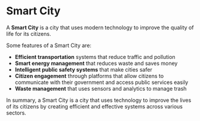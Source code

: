 # Smart City

A **Smart City** is a city that uses modern technology to improve the quality of life for its citizens. 

Some features of a Smart City are:

- **Efficient transportation** systems that reduce traffic and pollution
- **Smart energy management** that reduces waste and saves money
- **Intelligent public safety systems** that make cities safer
- **Citizen engagement** through platforms that allow citizens to communicate with their government and access public services easily
- **Waste management** that uses sensors and analytics to manage trash 

In summary, a Smart City is a city that uses technology to improve the lives of its citizens by creating efficient and effective systems across various sectors.
